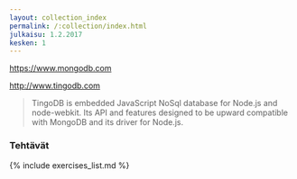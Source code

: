 ```yaml
---
layout: collection_index
permalink: /:collection/index.html
julkaisu: 1.2.2017
kesken: 1
---
```


<https://www.mongodb.com>

<http://www.tingodb.com>

> TingoDB is embedded JavaScript NoSql database for Node.js and node-webkit. Its API and features designed to be upward compatible with MongoDB and its driver for Node.js. 

### Tehtävät


{% include exercises_list.md %}
